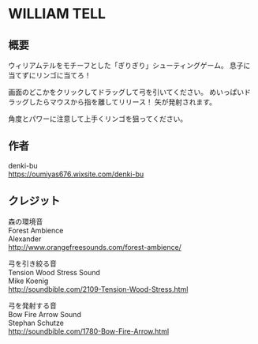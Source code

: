 WILLIAM TELL
============

## 概要
 ウィリアムテルをモチーフとした「ぎりぎり」シューティングゲーム。
 息子に当てずにリンゴに当てろ！

 画面のどこかをクリックしてドラッグして弓を引いてください。
 めいっぱいドラッグしたらマウスから指を離してリリース！
 矢が発射されます。

 角度とパワーに注意して上手くリンゴを狙ってください。

## 作者
 denki-bu  
 https://oumiyas676.wixsite.com/denki-bu

## クレジット
森の環境音  
Forest Ambience  
Alexander  
http://www.orangefreesounds.com/forest-ambience/
  
  
弓を引き絞る音  
Tension Wood Stress Sound  
Mike Koenig  
http://soundbible.com/2109-Tension-Wood-Stress.html  
  
弓を発射する音  
Bow Fire Arrow Sound  
Stephan Schutze  
http://soundbible.com/1780-Bow-Fire-Arrow.html  

